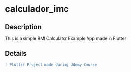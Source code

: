 # calculador_imc

## Description
This is a simple BMI Calculator Example App made in Flutter

## Details
```diff
! Flutter Project made during Udemy Course
```
